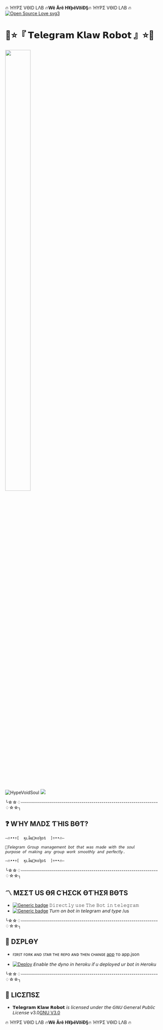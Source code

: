 🔥 ΉYPΣ VӨID LΛB 🔥__Wê Ärê H¥þêVðïÐ§__🔥 ΉYPΣ VӨID LΛB 🔥
[![Open Source Love svg3](https://badges.frapsoft.com/os/v3/open-source.svg?v=103)](https://github.com/ellerbrock/open-source-badges/)
# 🧻⭐️『 𝗧𝗲𝗹𝗲𝗴𝗿𝗮𝗺 𝗞𝗹𝗮𝘄 𝗥𝗼𝗯𝗼𝘁 』⭐️🧻
<p align="centre"><img  width="40%" height="60%" img src="https://telegra.ph/file/f9a2845e68e553eff9cf2.jpg" /></p>
<img align="centre" src="https://img.shields.io/badge/Made%20for-VSCode-1f425f.svg" alt="HypeVoidSoul"/>
<img align="centre" src="https://img.shields.io/badge/Maintained%3F-yes-green.svg"/>


╰☆☆♢--------------------------------------------------------------------♢☆☆╮
## ❓ WΉY MΛDΣ ƬΉIS BӨƬ?
```sh
—🔥••÷[  ӄʟǟա🦀ʀօɮօȶ  ]÷••🔥—

🔺𝘛𝘦𝘭𝘦𝘨𝘳𝘢𝘮 𝘎𝘳𝘰𝘶𝘱 𝘮𝘢𝘯𝘢𝘨𝘦𝘮𝘦𝘯𝘵 𝘣𝘰𝘵 𝘵𝘩𝘢𝘵 𝘸𝘢𝘴 𝘮𝘢𝘥𝘦 𝘸𝘪𝘵𝘩 𝘵𝘩𝘦 𝘴𝘰𝘶𝘭 
𝘱𝘶𝘳𝘱𝘰𝘴𝘦 𝘰𝘧 𝘮𝘢𝘬𝘪𝘯𝘨 𝘢𝘯𝘺 𝘨𝘳𝘰𝘶𝘱 𝘸𝘰𝘳𝘬 𝘴𝘮𝘰𝘰𝘵𝘩𝘭𝘺 𝘢𝘯𝘥 𝘱𝘦𝘳𝘧𝘦𝘤𝘵𝘭𝘺.

—🔥••÷[  ӄʟǟա🦀ʀօɮօȶ  ]÷••🔥—
```

╰☆☆♢--------------------------------------------------------------------♢☆☆╮
## 〽️ MΣΣƬ US ӨЯ CΉΣCK ӨƬΉΣЯ BӨƬS
- [![Generic badge](https://img.shields.io/badge/YouTubeMusicDownloader-Vïå_ßð†-red.svg)](https://t.me/klawli_bot)
𝙳𝚒𝚛𝚎𝚌𝚝𝚕𝚢 𝚞𝚜𝚎 𝚃𝚑𝚎 𝙱𝚘𝚝 𝚒𝚗 𝚝𝚎𝚕𝚎𝚐𝚛𝚊𝚖
- [![Generic badge](https://img.shields.io/badge/𝙷𝚢𝚙𝚎𝚅𝚘𝚒𝚍𝙱𝚘𝚝-Vïå_ßð†-orange.svg)](https://t.me/HypeVoidBot) 
𝘛𝘶𝘳𝘯 𝘰𝘯 𝘣𝘰𝘵 𝘪𝘯 𝘵𝘦𝘭𝘦𝘨𝘳𝘢𝘮 𝘢𝘯𝘥 𝘵𝘺𝘱𝘦 /us


╰☆☆♢--------------------------------------------------------------------♢☆☆╮
## 💠 DΣPLӨY
- ꜰɪʀꜱᴛ ꜰᴏʀᴋ ᴀɴᴅ ꜱᴛᴀʀ ᴛʜᴇ ʀᴇᴘᴏ ᴀɴᴅ ᴛʜᴇɴ ᴄʜᴀɴɢᴇ [app](app) ᴛᴏ app.json

- [![Deploy](https://www.herokucdn.com/deploy/button.svg)](https://heroku.com/deploy?template=https://github.com/HypeVoidSoul/Klaw-Robot.git/tree/VOID) 𝘌𝘯𝘢𝘣𝘭𝘦 𝘵𝘩𝘦 𝘥𝘺𝘯𝘰 𝘪𝘯 𝘩𝘦𝘳𝘰𝘬𝘶 𝘪𝘧 𝘶 𝘥𝘦𝘱𝘭𝘰𝘺𝘦𝘥 𝘶𝘳 𝘣𝘰𝘵 𝘪𝘯 𝘏𝘦𝘳𝘰𝘬𝘶


╰☆☆♢--------------------------------------------------------------------♢☆☆╮
## 📜 LICΣПSΣ
- 𝗧𝗲𝗹𝗲𝗴𝗿𝗮𝗺 𝗞𝗹𝗮𝘄 𝗥𝗼𝗯𝗼𝘁 𝘪𝘴 𝘭𝘪𝘤𝘦𝘯𝘴𝘦𝘥 𝘶𝘯𝘥𝘦𝘳 𝘵𝘩𝘦 𝘎𝘕𝘜 𝘎𝘦𝘯𝘦𝘳𝘢𝘭 𝘗𝘶𝘣𝘭𝘪𝘤 𝘓𝘪𝘤𝘦𝘯𝘴𝘦 𝘷3.0[GNU V3.0](LICENSE)

🔥 ΉYPΣ VӨID LΛB 🔥__Wê Ärê H¥þêVðïÐ§__🔥 ΉYPΣ VӨID LΛB 🔥
